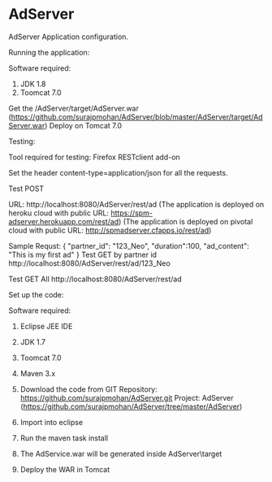# AdServer
AdServer Application configuration.

Running the application:

Software required:

1. JDK 1.8
2. Toomcat 7.0

Get the /AdServer/target/AdServer.war
(https://github.com/surajpmohan/AdServer/blob/master/AdServer/target/AdServer.war)
Deploy on Tomcat 7.0


Testing:

Tool required for testing:
Firefox RESTclient add-on

Set the header content-type=application/json for all the requests.

Test POST

URL: http://localhost:8080/AdServer/rest/ad
(The application is deployed on heroku cloud with public URL: https://spm-adserver.herokuapp.com/rest/ad)
(The application is deployed on pivotal cloud with public URL: http://spmadserver.cfapps.io/rest/ad)

Sample Requst: 
{
 "partner_id": "123_Neo",
 "duration":100,
 "ad_content": "This is my first ad"
}
Test GET by partner id
http://localhost:8080/AdServer/rest/ad/123_Neo

Test GET All
http://localhost:8080/AdServer/rest/ad

Set up the code:

Software required:
1. Eclipse JEE IDE
2. JDK 1.7
3. Toomcat 7.0
4. Maven 3.x

1. Download the code from GIT
Repository: https://github.com/surajpmohan/AdServer.git
Project: AdServer
(https://github.com/surajpmohan/AdServer/tree/master/AdServer)

2. Import into eclipse
3. Run the maven task install
4. The AdService.war will be generated inside AdServer\target
5. Deploy the WAR in Tomcat
